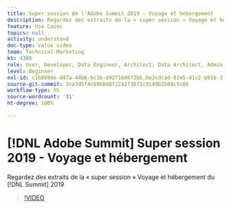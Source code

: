 ```yaml
---
title: Super session de lʼAdobe Summit 2019 - Voyage et hébergement
description: Regardez des extraits de la « super session » Voyage et hébergement du Summit 2019
feature: Use Cases
topics: null
activity: understand
doc-type: value video
team: Technical Marketing
kt: 4388
role: User, Developer, Data Engineer, Architect, Data Architect, Admin, Leader
level: Beginner
exl-id: c1b8b9de-d47a-44b6-bc3b-d92716d673bb,be2cdcad-01e5-41c2-b91b-3feec9d17d50
source-git-commit: 3ca3d5f4c696bd0f22a2f36f1c9149b2b08c5c86
workflow-type: ht
source-wordcount: '31'
ht-degree: 100%

---
```


# [!DNL Adobe Summit] Super session 2019 - Voyage et hébergement

Regardez des extraits de la « super session » Voyage et hébergement du [!DNL Summit] 2019

>[!VIDEO](https://video.tv.adobe.com/v/31442/?quality=12)

